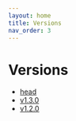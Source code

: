 ```yaml
---
layout: home
title: Versions
nav_order: 3
---
```


# Versions

- [head](/just-the-docs-dev/)
- [v1.3.0](/just-the-docs-dev/v1.3.0/)
- [v1.2.0](/just-the-docs-dev/v1.2.0/)

